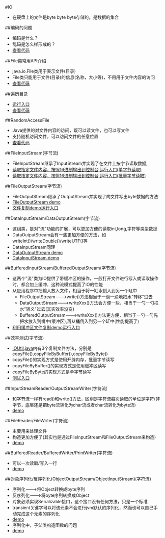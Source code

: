 #IO
* 在硬盘上的文件是byte byte byte存储的，是数据的集合

##编码的问题
* 编码是什么？
* 乱码是怎么样形成的？
* [查看代码](https://github.com/l81893521/java-example/blob/master/src/main/java/online/babylove/www/io/demo1/EncodeDemo.java)

##File类常用API介绍
* java.io.File类用于表示文件(目录)
* File类只能用于文件(目录)的信息(名称，大小等)，不用用于文件内容的访问
* [查看代码](https://github.com/l81893521/java-example/blob/master/src/main/java/online/babylove/www/io/demo2/FileDemo.java)

##遍历目录
* [运行入口](https://github.com/l81893521/java-example/blob/master/src/main/java/online/babylove/www/io/demo2/FileUtilTest.java)
* [查看代码](https://github.com/l81893521/java-example/blob/master/src/main/java/online/babylove/www/io/demo2/FileUtils.java)

##RandomAccessFile
* Java提供的对文件内容的访问，既可以读文件，也可以写文件
* 支持随机访问文件，可以访问文件的任意位置
* [查看代码](https://github.com/l81893521/java-example/blob/master/src/main/java/online/babylove/www/io/demo3/RafDemo.java)

##FileInputStream(字节流)
* FileInputStream继承了InputStream并实现了在文件上按字节读取数据,
* [读取指定文件内容，按照16进制输出到控制台,运行入口(单字节读取)](https://github.com/l81893521/java-example/blob/master/src/main/java/online/babylove/www/io/demo4/IOUtilTest1.java)
* [读取指定文件内容，按照16进制输出到控制台,运行入口(批量字节读取)](https://github.com/l81893521/java-example/blob/master/src/main/java/online/babylove/www/io/demo4/IOUtilTest2.java)

##FileOutputStream(字节流)
* FileOutputStream继承了OutputStream并实现了向文件写出byte数据的方法
* [FileOutputStream demo](https://github.com/l81893521/java-example/blob/master/src/main/java/online/babylove/www/io/demo4/FileOutputStreamDemo1.java)
* [文件复制demo运行入口](https://github.com/l81893521/java-example/blob/master/src/main/java/online/babylove/www/io/demo4/IOUtilTest3.java)

##DataInputStream/DataOutputStream(字节流)
* 这组类，是对"流"功能的扩展，可以更加方便的读取int,long,字符等类型数据
* DataOutputStream会有一些更加方便的方法，如writeInt()/writeDouble()/writeUTF()等
* DataInputStream同理
* [DataOutputStream demo](https://github.com/l81893521/java-example/blob/master/src/main/java/online/babylove/www/io/demo4/DataOutputStreamDemo1.java)
* [DataInputStream demo](https://github.com/l81893521/java-example/blob/master/src/main/java/online/babylove/www/io/demo4/DataInputStreamDemo1.java)

##BufferedInputStream/BufferedOutputStream(字节流)
* 这两个"流"类为IO提供了带缓冲区的操作，一般打开文件进行写入或读取操作时，都会加上缓冲，这种流模式提高了IO的性能
* 从应用程序中把输入放入文件，相当于将一缸水倒入到另一个缸中
	* FileOutputStream--->write()方法相当于一滴一滴地把水"转移"过去
	* DataOutputStream--->writeXxx()方法会方便一些，相当于一勺一勺把水"转义"过去(其实效率没变)
	* BufferedOutputStream--->writeXxx()方法更方便，相当于一勺一勺先把水放入到桶中(缓冲区),再从桶倒入到另一个缸中(性能提高了)
* [利用缓冲区文件复制demo运行入口](https://github.com/l81893521/java-example/blob/master/src/main/java/online/babylove/www/io/demo4/IOUtilTest4.java)

##效率测试(字节流)
* [IOUtil.java](https://github.com/l81893521/java-example/blob/master/src/main/java/online/babylove/www/io/demo4/IOUtilTest4.java)内有3个复制文件方法，分别是copyFile(),copyFileByBuffer(),copyFileByByte()
* copyFile()的实现方式是使用开辟内存，批量字节读写
* copyFileByBuffer()的实现方式是使用缓冲区读写
* copyFileByByte的实现方式是单字节读写
* [测试入口](https://github.com/l81893521/java-example/blob/master/src/main/java/online/babylove/www/io/demo4/IOUtilTest5.java)

##InputStreamReader/OutputStreamWriter(字符流)
* 和字节流一样有read()和write()方法，区别是字符流每次读取的单位是字符(非字节，底层还是把byte流转化为char流或者char流转化为byte流)
* [demo](https://github.com/l81893521/java-example/blob/master/src/main/java/online/babylove/www/io/demo5/InputStreamReaderAndOutputStreamWriterDemo1.java)

##FileReader/FileWriter(字符流)
* 主要用来处理文件
* 构造更加方便了(其实也是通过FileInputStream和FileOutputStream来构造)
* [demo](https://github.com/l81893521/java-example/blob/master/src/main/java/online/babylove/www/io/demo5/FileReaderAndFileWriterDemo1.java)

##BufferedReader/BufferedWriter/PrintWriter(字符流)
* 可以一次读取/写入一行
* [demo](https://github.com/l81893521/java-example/blob/master/src/main/java/online/babylove/www/io/demo5/InputStreamReaderAndOutputStreamWriterDemo1.java)

##对象序列化/反序列化(ObjectOutputStream/ObjectInputStream)(字符流)
* 序列化--->将Object转换成byte序列
* 反序列化--->将byte序列转换成Object
* 对象必须实现Serializable接口，这个接口没有任何方法，只是一个标准
* transient关键字可以将该元素不会进行jvm默认的序列化，然而也可以自己手动完成这个元素的序列化
* [demo](https://github.com/l81893521/java-example/blob/master/src/main/java/online/babylove/www/io/demo6/ObjectSerializableDemo1.java)
* 序列化中，子父类构造函数的问题
* [demo](https://github.com/l81893521/java-example/blob/master/src/main/java/online/babylove/www/io/demo6/ObjectSerializableDemo2.java)